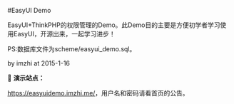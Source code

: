 #EasyUI Demo

EasyUI+ThinkPHP的权限管理的Demo。此Demo目的主要是方便初学者学习使用EasyUI，开源出来，一起学习进步！

PS:数据库文件为scheme/easyui_demo.sql。

by imzhi at 2015-1-16

:star2: __演示站点：__

<https://easyuidemo.imzhi.me/>，用户名和密码请看首页的公告。
